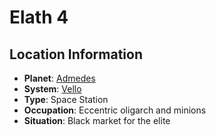 # Elath 4

## Location Information
- **Planet**: [Admedes](../planet--admedes.md)
- **System**: [Vello](../../../system--vello.md)
- **Type**: Space Station
- **Occupation**: Eccentric oligarch and minions
- **Situation**: Black market for the elite